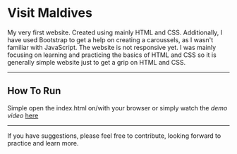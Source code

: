 # Visit Maldives

My very first website. Created using mainly HTML and CSS. Additionally, I have used Bootstrap to get a help on creating a caroussels, as I wasn't familiar with JavaScript. The website is not responsive yet. I was mainly focusing on learning and practicing the basics of HTML and CSS so it is generally simple website just to get a grip on HTML and CSS. 

* * *

## How To Run

Simple open the index.html on/with your browser or simply watch the _demo video_ [here](https://xmueducn-my.sharepoint.com/:v:/g/personal/cst1904908_xmu_edu_my/EUZFHUZWbaJIhftY91qW4KIBP7bXToltEMrtcPhWRBkBLg?e=vwpg7x)

* * *

If you have suggestions, please feel free to contribute, looking forward to practice and learn more. 
